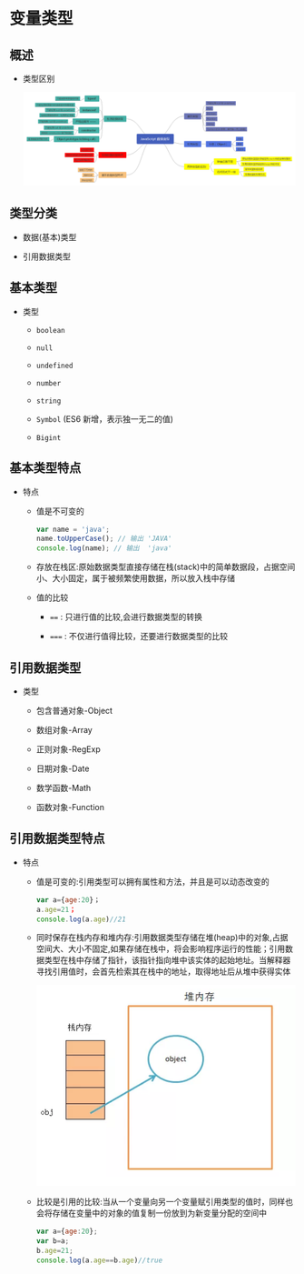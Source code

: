 # 变量类型

## 概述

  - 类型区别

    ![](<image/JavaScript 数据类型_nbZ0Zj8Tgu.png>)

## 类型分类

  - 数据(基本)类型

  - 引用数据类型

## 基本类型

  - 类型

      - `boolean`

      - `null`

      - `undefined`

      - `number`

      - `string`

      - `Symbol` (ES6 新增，表示独一无二的值)

      - `Bigint`

## 基本类型特点

  - 特点

      - 值是不可变的

        ```javascript
        var name = 'java';
        name.toUpperCase(); // 输出 'JAVA'
        console.log(name); // 输出  'java'
        ```

      - 存放在栈区:原始数据类型直接存储在栈(stack)中的简单数据段，占据空间小、大小固定，属于被频繁使用数据，所以放入栈中存储

      - 值的比较

          - `==` : 只进行值的比较,会进行数据类型的转换

          - `===` : 不仅进行值得比较，还要进行数据类型的比较

## 引用数据类型

  - 类型

      - 包含普通对象-Object

      - 数组对象-Array

      - 正则对象-RegExp

      - 日期对象-Date

      - 数学函数-Math

      - 函数对象-Function

## 引用数据类型特点

  - 特点

      - 值是可变的:引用类型可以拥有属性和方法，并且是可以动态改变的

        ```javascript
        var a={age:20}；
        a.age=21；
        console.log(a.age)//21
        ```

      - 同时保存在栈内存和堆内存:引用数据类型存储在堆(heap)中的对象,占据空间大、大小不固定,如果存储在栈中，将会影响程序运行的性能；引用数据类型在栈中存储了指针，该指针指向堆中该实体的起始地址。当解释器寻找引用值时，会首先检索其在栈中的地址，取得地址后从堆中获得实体

        ![](image/堆_T9cO-UuVsS.png)

      - 比较是引用的比较:当从一个变量向另一个变量赋引用类型的值时，同样也会将存储在变量中的对象的值复制一份放到为新变量分配的空间中

        ```javascript
        var a={age:20};
        var b=a;
        b.age=21;
        console.log(a.age==b.age)//true
        ```

